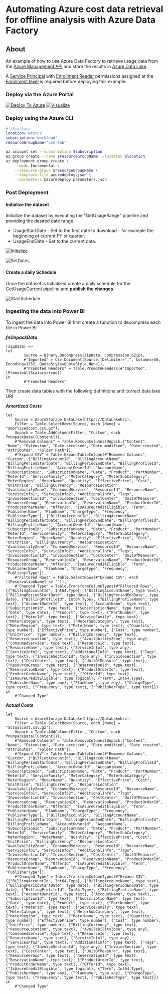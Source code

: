 # Automating Azure cost data retrieval for offline analysis with Azure Data Factory

## About
An example of how to use Azure Data Factory to retrieve usage data from the [Azure Management API](https://docs.microsoft.com/en-us/rest/api/consumption/usagedetails/list) and store the results in [Azure Data Lake](https://docs.microsoft.com/en-us/azure/storage/blobs/data-lake-storage-introduction).  

A [Service Principal](https://docs.microsoft.com/en-us/azure/cost-management-billing/manage/assign-roles-azure-service-principals#create-and-authenticate-your-service-principal) with [Enrollment Reader](https://docs.microsoft.com/en-us/azure/cost-management-billing/manage/assign-roles-azure-service-principals#permissions-that-can-be-assigned-to-the-spn) permissions assigned at the [Enrollment level](https://docs.microsoft.com/en-us/azure/cost-management-billing/manage/assign-roles-azure-service-principals#assign-enrollment-account-role-permission-to-the-spn) is required before deploying this example.


### Deploy via the Azure Portal

[![Deploy To Azure](https://raw.githubusercontent.com/Azure/azure-quickstart-templates/master/1-CONTRIBUTION-GUIDE/images/deploytoazure.svg?sanitize=true)](https://portal.azure.com/#create/Microsoft.Template/uri/https%3A%2F%2Fraw.githubusercontent.com%2FMSBrett%2Fccm_datafactory%2Fmaster%2Fazuredeploy.json)
[![Visualize](https://raw.githubusercontent.com/Azure/azure-quickstart-templates/master/1-CONTRIBUTION-GUIDE/images/visualizebutton.svg?sanitize=true)](http://armviz.io/#/?load=https%3A%2F%2Fraw.githubusercontent.com%2FMSBrett%2Fccm_datafactory%2Fmaster%2Fazuredeploy.json)

### Deploy using the Azure CLI

```bash
#!/bin/bash
location='westus'
subscription='workload'
resourceGroupName="ccm-lab"

az account set --subscription $subscription
az group create --name $resourceGroupName --location $location
az deployment group create \
    --mode Incremental \
    --resource-group $resourceGroupName \
    --template-file azuredeploy.json \
    --parameters @azuredeploy.parameters.json
```
### Post Deployment

#### Initialize the dataset
Initialize the dataset by executing the "GetUsageRange" pipeline and providing the desired date range.  
- UsageStartDate - Set to the first date to download - for example the beginning of current FY or quarter.
- UsageEndDate - Set to the current date.

![Initialize](https://github.com/MSBrett/ccm_datafactory/raw/master/resources/Initialize.jpg)

![SetDates](https://github.com/MSBrett/ccm_datafactory/raw/master/resources/SetDates.jpg)

#### Create a daily Schedule
Once the dataset is initialized create a daily schedule for the GetUsageCurrent pipeline and **publish the changes.**

![StartSchedule](https://github.com/MSBrett/ccm_datafactory/raw/master/resources/StartSchedule.jpg)

### Ingesting the data into Power BI

To ingest the data into Power BI first create a function to decompress each file in Power BI

***fnUnpackData***
```script
(zipData) =>
let
        Source = Binary.Decompress(zipData, Compression.GZip),
        #"Imported" = Csv.Document(Source,[Delimiter=",", Columns=50, Encoding=1252, QuoteStyle=QuoteStyle.None]),
        #"Promoted Headers" = Table.PromoteHeaders(#"Imported", [PromoteAllScalars=true])
in
        #"Promoted Headers"
```

Then create data tables with the following definitions and correct data lake URI

***Amortized Costs***
```script
let
    Source = AzureStorage.DataLake(https://DataLakeUri),
    Filter = Table.SelectRows(Source, each [Name] = "amortizedcost.csv.gz"),
    Unpack = Table.AddColumn(Filter, "Custom", each fnUnpackData([Content])),
    #"Removed Columns" = Table.RemoveColumns(Unpack,{"Content", "Name", "Extension", "Date accessed", "Date modified", "Date created", "Attributes", "Folder Path"}),
    #"Expand CSV" = Table.ExpandTableColumn(#"Removed Columns", "Custom", {"BillingAccountId", "BillingAccountName", "BillingPeriodStartDate", "BillingPeriodEndDate", "BillingProfileId", "BillingProfileName", "AccountOwnerId", "AccountName", "SubscriptionId", "SubscriptionName", "Date", "Product", "PartNumber", "MeterId", "ServiceFamily", "MeterCategory", "MeterSubCategory", "MeterRegion", "MeterName", "Quantity", "EffectivePrice", "Cost", "UnitPrice", "BillingCurrency", "ResourceLocation", "AvailabilityZone", "ConsumedService", "ResourceId", "ResourceName", "ServiceInfo1", "ServiceInfo2", "AdditionalInfo", "Tags", "InvoiceSectionId", "InvoiceSection", "CostCenter", "UnitOfMeasure", "ResourceGroup", "ReservationId", "ReservationName", "ProductOrderId", "ProductOrderName", "OfferId", "IsAzureCreditEligible", "Term", "PublisherName", "PlanName", "ChargeType", "Frequency", "PublisherType"}, {"BillingAccountId", "BillingAccountName", "BillingPeriodStartDate", "BillingPeriodEndDate", "BillingProfileId", "BillingProfileName", "AccountOwnerId", "AccountName", "SubscriptionId", "SubscriptionName", "Date", "Product", "PartNumber", "MeterId", "ServiceFamily", "MeterCategory", "MeterSubCategory", "MeterRegion", "MeterName", "Quantity", "EffectivePrice", "Cost", "UnitPrice", "BillingCurrency", "ResourceLocation", "AvailabilityZone", "ConsumedService", "ResourceId", "ResourceName", "ServiceInfo1", "ServiceInfo2", "AdditionalInfo", "Tags", "InvoiceSectionId", "InvoiceSection", "CostCenter", "UnitOfMeasure", "ResourceGroup", "ReservationId", "ReservationName", "ProductOrderId", "ProductOrderName", "OfferId", "IsAzureCreditEligible", "Term", "PublisherName", "PlanName", "ChargeType", "Frequency", "PublisherType"}),
    #"Filtered Rows" = Table.SelectRows(#"Expand CSV", each ([ReservationName] <> "")),
    #"Changed Type" = Table.TransformColumnTypes(#"Filtered Rows",{{"BillingAccountId", Int64.Type}, {"BillingAccountName", type text}, {"BillingPeriodStartDate", type date}, {"BillingPeriodEndDate", type date}, {"BillingProfileId", Int64.Type}, {"BillingProfileName", type text}, {"AccountOwnerId", type text}, {"AccountName", type text}, {"SubscriptionId", type text}, {"SubscriptionName", type text}, {"Date", type date}, {"Product", type text}, {"PartNumber", type text}, {"MeterId", type text}, {"ServiceFamily", type text}, {"MeterCategory", type text}, {"MeterSubCategory", type text}, {"MeterRegion", type text}, {"MeterName", type text}, {"Quantity", type number}, {"EffectivePrice", type number}, {"Cost", type number}, {"UnitPrice", type number}, {"BillingCurrency", type text}, {"ResourceLocation", type text}, {"AvailabilityZone", type any}, {"ConsumedService", type text}, {"ResourceId", type text}, {"ResourceName", type text}, {"ServiceInfo1", type any}, {"ServiceInfo2", type text}, {"AdditionalInfo", type text}, {"Tags", type text}, {"InvoiceSectionId", type any}, {"InvoiceSection", type text}, {"CostCenter", type text}, {"UnitOfMeasure", type text}, {"ResourceGroup", type text}, {"ReservationId", type text}, {"ReservationName", type text}, {"ProductOrderId", type text}, {"ProductOrderName", type text}, {"OfferId", type text}, {"IsAzureCreditEligible", type logical}, {"Term", Int64.Type}, {"PublisherName", type any}, {"PlanName", type any}, {"ChargeType", type text}, {"Frequency", type text}, {"PublisherType", type text}})
in
    #"Changed Type"
```
***Actual Costs***
```script
let
    Source = AzureStorage.DataLake(https://DataLakeUri),
    Filter = Table.SelectRows(Source, each [Name] = "actualcost.csv.gz"),
    Unpack = Table.AddColumn(Filter, "Custom", each fnUnpackData([Content])),
    #"Removed Columns" = Table.RemoveColumns(Unpack,{"Content", "Name", "Extension", "Date accessed", "Date modified", "Date created", "Attributes", "Folder Path"}),
    #"Expand CSV" = Table.ExpandTableColumn(#"Removed Columns", "Custom", {"BillingAccountId", "BillingAccountName", "BillingPeriodStartDate", "BillingPeriodEndDate", "BillingProfileId", "BillingProfileName", "AccountOwnerId", "AccountName", "SubscriptionId", "SubscriptionName", "Date", "Product", "PartNumber", "MeterId", "ServiceFamily", "MeterCategory", "MeterSubCategory", "MeterRegion", "MeterName", "Quantity", "EffectivePrice", "Cost", "UnitPrice", "BillingCurrency", "ResourceLocation", "AvailabilityZone", "ConsumedService", "ResourceId", "ResourceName", "ServiceInfo1", "ServiceInfo2", "AdditionalInfo", "Tags", "InvoiceSectionId", "InvoiceSection", "CostCenter", "UnitOfMeasure", "ResourceGroup", "ReservationId", "ReservationName", "ProductOrderId", "ProductOrderName", "OfferId", "IsAzureCreditEligible", "Term", "PublisherName", "PlanName", "ChargeType", "Frequency", "PublisherType"}, {"BillingAccountId", "BillingAccountName", "BillingPeriodStartDate", "BillingPeriodEndDate", "BillingProfileId", "BillingProfileName", "AccountOwnerId", "AccountName", "SubscriptionId", "SubscriptionName", "Date", "Product", "PartNumber", "MeterId", "ServiceFamily", "MeterCategory", "MeterSubCategory", "MeterRegion", "MeterName", "Quantity", "EffectivePrice", "Cost", "UnitPrice", "BillingCurrency", "ResourceLocation", "AvailabilityZone", "ConsumedService", "ResourceId", "ResourceName", "ServiceInfo1", "ServiceInfo2", "AdditionalInfo", "Tags", "InvoiceSectionId", "InvoiceSection", "CostCenter", "UnitOfMeasure", "ResourceGroup", "ReservationId", "ReservationName", "ProductOrderId", "ProductOrderName", "OfferId", "IsAzureCreditEligible", "Term", "PublisherName", "PlanName", "ChargeType", "Frequency", "PublisherType"}),
    #"Changed Type" = Table.TransformColumnTypes(#"Expand CSV",{{"BillingAccountId", Int64.Type}, {"BillingAccountName", type text}, {"BillingPeriodStartDate", type date}, {"BillingPeriodEndDate", type date}, {"BillingProfileId", Int64.Type}, {"BillingProfileName", type text}, {"AccountOwnerId", type text}, {"AccountName", type text}, {"SubscriptionId", type text}, {"SubscriptionName", type text}, {"Date", type date}, {"Product", type text}, {"PartNumber", type text}, {"MeterId", type text}, {"ServiceFamily", type text}, {"MeterCategory", type text}, {"MeterSubCategory", type text}, {"MeterRegion", type text}, {"MeterName", type text}, {"Quantity", type number}, {"EffectivePrice", type number}, {"Cost", type number}, {"UnitPrice", type number}, {"BillingCurrency", type text}, {"ResourceLocation", type text}, {"AvailabilityZone", type any}, {"ConsumedService", type text}, {"ResourceId", type text}, {"ResourceName", type text}, {"ServiceInfo1", type any}, {"ServiceInfo2", type text}, {"AdditionalInfo", type text}, {"Tags", type text}, {"InvoiceSectionId", type any}, {"InvoiceSection", type text}, {"CostCenter", type text}, {"UnitOfMeasure", type text}, {"ResourceGroup", type text}, {"ReservationId", type text}, {"ReservationName", type text}, {"ProductOrderId", type text}, {"ProductOrderName", type text}, {"OfferId", type text}, {"IsAzureCreditEligible", type logical}, {"Term", Int64.Type}, {"PublisherName", type any}, {"PlanName", type any}, {"ChargeType", type text}, {"Frequency", type text}, {"PublisherType", type text}})
in
    #"Changed Type"
```